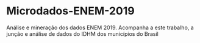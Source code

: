 # Microdados-ENEM-2019
Análise e mineração dos dados ENEM 2019. Acompanha a este trabalho, a junção e análise de dados do IDHM dos municípios do Brasil 
